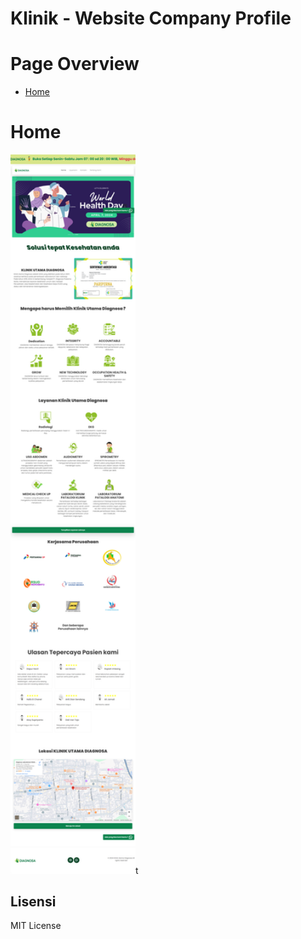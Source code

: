 # Klinik - Website Company Profile

<h1>Page Overview</h1>

- [Home](https://9riffegndi.github.io/KlinikUtamaDiagnosa/)

# Home
<img src="./assets/Overview/home.png" alt="Logo Klinik" width="200"/>t

## Lisensi

MIT License
